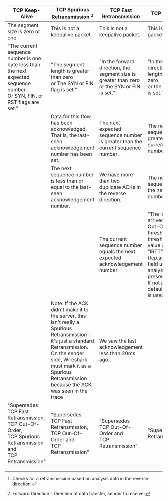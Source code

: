 | TCP Keep-Alive | TCP Spurious Retransmission [^1] | TCP Fast Retransmission | TCP Out-Of-Order | TCP Retransmission |
| --- | --- | --- | --- | --- |
| The segment size is zero or one | This is not a keepalive packet. | This is not a keepalive packet. | This is not a keepalive packet. | This is not a keepalive packet. |
| "The current sequence number is one byte less than the next expected sequence number<br>Or SYN, FIN, or RST flags are set." | "The segment length is greater than zero<br>or The SYN or FIN flag is set." | "In the forward direction, the segment size is greater than zero<br>or the SYN or FIN is set." | "In the forward direction, the segment length is greater than zero<br>or the SYN or FIN flag is set." | "In the forward direction[^2], the segment length is greater than zero<br>or the SYN or FIN flag is set." |
|     | Data for this flow has been acknowledged. That is, the last-seen acknowledgement number has been set. | The next expected sequence number is greater than the current sequence number. | The next expected sequence number is greater than the current sequence number. | The next expected sequence number is greater than the current sequence number. |
|     | The next sequence number is less than or equal to the last-seen acknowledgement number. | We have more than two duplicate ACKs in the reverse direction. | The next expected sequence number and the next sequence number differ. |     |
|     |     | The current sequence number equals the next expected acknowledgement number. | "The last segment arrived within the Out-Of-Order RTT threshold. The threshold is either the value shown in the “iRTT” (tcp.analysis.initial_rtt) field under “SEQ/ACK analysis” if it is present.<br>If not present, the default value of 3ms is used.**" |     |
|     | Note: If the ACK didn't make it to the server, this isn't really a Spurious Retransmission - it's just a standard Retransmission. On the sender side, Wireshark must mark it as a Spurious Retransmission because the ACK was seen in the trace | We saw the last acknowledgement less than 20ms ago. |     |     |
| "Supersedes<br>TCP Fast Retransmission, TCP Out-Of-Order,<br>TCP Spurious Retransmission and<br>TCP Retransmission" | "Supersedes<br>TCP Fast Retransmission,<br>TCP Out-Of-Order and<br>TCP Retransmission" | "Supersedes<br>TCP Out-Of-Order and<br>TCP Retransmission" | "Supersedes TCP Retransmission" |     |

[^1]: Checks for a retransmission based on analysis data in the reverse direction[^3].

[^2]: Forward Direction - Direction of data transfer, sender to receiver

[^3]: Reverse Direction - Direction of Acks for the data, receiver to sender